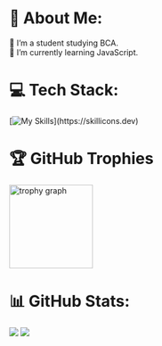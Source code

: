 # 💫 About Me:
🔭 I’m a student studying BCA.<br>🌱 I’m currently learning JavaScript.<br>

# 💻 Tech Stack:
[![My Skills](https://skillicons.dev/icons?i=c,firebase,git,js,md,mysql,nestjs,nextjs,obsidian,php,postgres,postman,tailwind,ts,)](https://skillicons.dev)

# 🏆 GitHub Trophies
<!-- ![](https://github-profile-trophy.vercel.app/?username=rsresta07&theme=dracula&no-frame=true&no-bg=false&margin-w=4) -->
<img src="https://github-profile-trophy.vercel.app?username=rsresta07&theme=dracula&no-frame=true&no-bg=false&margin-w=4&column=-1&row=1&margin-w=8&margin-h=8&no-bg=false&no-frame=false&order=4" height="150" alt="trophy graph"  />

# 📊 GitHub Stats:
![](https://github-readme-stats.vercel.app/api/top-langs/?username=rsresta07&theme=dracula&hide_border=true&include_all_commits=true&count_private=true&layout=compact)
![](https://github-readme-stats.vercel.app/api?username=rsresta07&theme=dracula&hide_border=true&include_all_commits=true&count_private=true)





